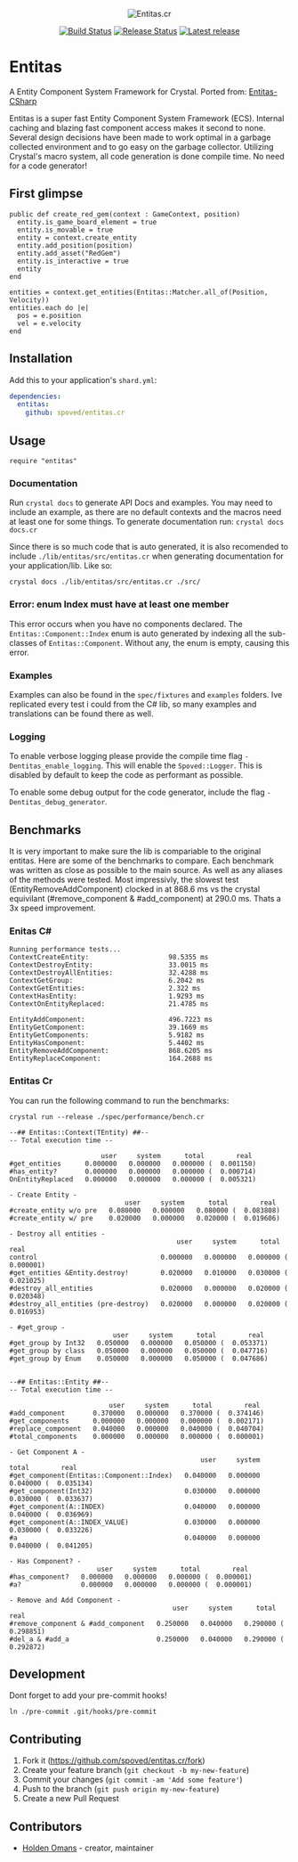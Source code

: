 <p align="center">
    <img src="https://raw.githubusercontent.com/spoved/entitas.cr/master/entitas.cr.png" alt="Entitas.cr">
</p>

<p align="center">
    <a href="https://github.com/spoved/entitas.cr/actions/workflows/build.yml">
        <img src="https://github.com/spoved/entitas.cr/actions/workflows/build.yml/badge.svg" alt="Build Status"></a>
    <a href="https://github.com/spoved/entitas.cr/actions/workflows/release.yml">
        <img src="https://github.com/spoved/entitas.cr/actions/workflows/release.yml/badge.svg" alt="Release Status"></a>
    <a href="https://github.com/spoved/entitas.cr/releases">
        <img src="https://img.shields.io/github/v/release/spoved/entitas.cr" alt="Latest release"></a>
</p>

# Entitas

A Entity Component System Framework for Crystal. Ported from: [Entitas-CSharp](https://github.com/sschmid/Entitas-CSharp)

Entitas is a super fast Entity Component System Framework (ECS). Internal caching and blazing fast component access makes it second to none. Several design decisions have been made to work optimal in a garbage collected environment and to go easy on the garbage collector. Utilizing Crystal's macro system, all code generation is done compile time. No need for a code generator!

## First glimpse

```crystal
public def create_red_gem(context : GameContext, position)
  entity.is_game_board_element = true
  entity.is_movable = true
  entity = context.create_entity
  entity.add_position(position)
  entity.add_asset("RedGem")
  entity.is_interactive = true
  entity
end
```

```crystal
entities = context.get_entities(Entitas::Matcher.all_of(Position, Velocity))
entities.each do |e|
  pos = e.position
  vel = e.velocity
end
```

## Installation

Add this to your application's `shard.yml`:

```yaml
dependencies:
  entitas:
    github: spoved/entitas.cr
```

## Usage

```crystal
require "entitas"
```

### Documentation

Run `crystal docs` to generate API Docs and examples. You may need to include an example, as there are no default contexts and the macros need at least one for some things. To generate documentation run: `crystal docs docs.cr`

Since there is so much code that is auto generated, it is also recomended to include `./lib/entitas/src/entitas.cr` when generating documentation for your application/lib. Like so:

```shell
crystal docs ./lib/entitas/src/entitas.cr ./src/
```

### Error: enum Index must have at least one member

This error occurs when you have no components declared. The `Entitas::Component::Index` enum is auto generated by indexing all the sub-classes of `Entitas::Component`. Without any, the enum is empty, causing this error.

### Examples

Examples can also be found in the `spec/fixtures` and `examples` folders. Ive replicated every test i could from the C# lib, so many examples and translations can be found there as well.

### Logging

To enable verbose logging please provide the compile time flag `-Dentitas_enable_logging`. This will enable the `Spoved::Logger`.
This is disabled by default to keep the code as performant as possible.

To enable some debug output for the code generator, include the flag `-Dentitas_debug_generator`.

## Benchmarks

It is very important to make sure the lib is compariable to the original entitas. Here are some of the benchmarks to compare. Each benchmark was written as close as possible to the main source. As well as any aliases of the methods were tested. Most impressivly, the slowest test (EntityRemoveAddComponent) clocked in at 868.6 ms vs the crystal equivilant (#remove_component & #add_component) at 290.0 ms. Thats a 3x speed improvement.

### Enitas C#

```
Running performance tests...
ContextCreateEntity:                    98.5355 ms
ContextDestroyEntity:                   33.0015 ms
ContextDestroyAllEntities:              32.4288 ms
ContextGetGroup:                        6.2042 ms
ContextGetEntities:                     2.322 ms
ContextHasEntity:                       1.9293 ms
ContextOnEntityReplaced:                21.4785 ms

EntityAddComponent:                     496.7223 ms
EntityGetComponent:                     39.1669 ms
EntityGetComponents:                    5.9182 ms
EntityHasComponent:                     5.4402 ms
EntityRemoveAddComponent:               868.6205 ms
EntityReplaceComponent:                 164.2688 ms
```

### Entitas Cr

You can run the following command to run the benchmarks:

`crystal run --release ./spec/performance/bench.cr`

```
--## Entitas::Context(TEntity) ##--
-- Total execution time --

                       user     system      total        real
#get_entities      0.000000   0.000000   0.000000 (  0.001150)
#has_entity?       0.000000   0.000000   0.000000 (  0.000714)
OnEntityReplaced   0.000000   0.000000   0.000000 (  0.005321)

- Create Entity -
                             user     system      total        real
#create_entity w/o pre   0.080000   0.000000   0.080000 (  0.083808)
#create_entity w/ pre    0.020000   0.000000   0.020000 (  0.019606)

- Destroy all entities -
                                          user     system      total        real
control                               0.000000   0.000000   0.000000 (  0.000001)
#get_entities &Entity.destroy!        0.020000   0.010000   0.030000 (  0.021025)
#destroy_all_entities                 0.020000   0.000000   0.020000 (  0.020348)
#destroy_all_entities (pre-destroy)   0.020000   0.000000   0.020000 (  0.016953)

- #get_group -
                          user     system      total        real
#get_group by Int32   0.050000   0.000000   0.050000 (  0.053371)
#get_group by class   0.050000   0.000000   0.050000 (  0.047716)
#get_group by Enum    0.050000   0.000000   0.050000 (  0.047686)


--## Entitas::Entity ##--
-- Total execution time --

                         user     system      total        real
#add_component       0.370000   0.000000   0.370000 (  0.374146)
#get_components      0.000000   0.000000   0.000000 (  0.002171)
#replace_component   0.040000   0.000000   0.040000 (  0.040704)
#total_components    0.000000   0.000000   0.000000 (  0.000001)

- Get Component A -
                                                user     system      total        real
#get_component(Entitas::Component::Index)   0.040000   0.000000   0.040000 (  0.035134)
#get_component(Int32)                       0.030000   0.000000   0.030000 (  0.033637)
#get_component(A::INDEX)                    0.040000   0.000000   0.040000 (  0.036969)
#get_component(A::INDEX_VALUE)              0.030000   0.000000   0.030000 (  0.033226)
#a                                          0.040000   0.000000   0.040000 (  0.041205)

- Has Component? -
                      user     system      total        real
#has_component?   0.000000   0.000000   0.000000 (  0.000001)
#a?               0.000000   0.000000   0.000000 (  0.000001)

- Remove and Add Component -
                                         user     system      total        real
#remove_component & #add_component   0.250000   0.040000   0.290000 (  0.298851)
#del_a & #add_a                      0.250000   0.040000   0.290000 (  0.292872)
```

## Development

Dont forget to add your pre-commit hooks!

```
ln ./pre-commit .git/hooks/pre-commit
```

## Contributing

1. Fork it (<https://github.com/spoved/entitas.cr/fork>)
2. Create your feature branch (`git checkout -b my-new-feature`)
3. Commit your changes (`git commit -am 'Add some feature'`)
4. Push to the branch (`git push origin my-new-feature`)
5. Create a new Pull Request

## Contributors

- [Holden Omans](https://github.com/kalinon) - creator, maintainer
